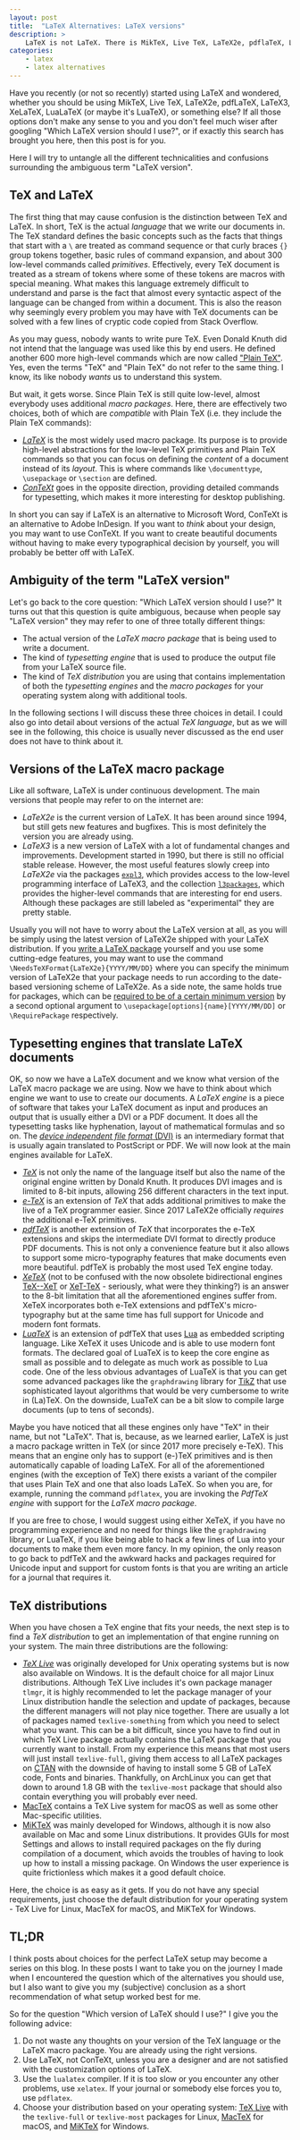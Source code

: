 ```yaml
---
layout: post
title:  "LaTeX Alternatives: LaTeX versions"
description: >
    LaTeX is not LaTeX. There is MikTeX, Live TeX, LaTeX2e, pdflaTeX, LaTeX3, XelaTeX, LualaTeX, ... Aaaaah! If you are as confused as I was when I got into laTeX, this post is for you.
categories:
    - latex
    - latex alternatives
---
```


Have you recently (or not so recently) started using LaTeX and wondered, whether you should be using MikTeX, Live TeX, LaTeX2e, pdfLaTeX, LaTeX3, XeLaTeX, LuaLaTeX (or maybe it's LuaTeX), or something else?
If all those options don't make any sense to you and you don't feel much wiser after googling "Which LaTeX version should I use?", or if exactly this search has brought you here, then this post is for you.

Here I will try to untangle all the different technicalities and confusions surrounding the ambiguous term "LaTeX version".

## TeX and LaTeX

The first thing that may cause confusion is the distinction between TeX and LaTeX.
In short, TeX is the actual *language* that we write our documents in.
The TeX standard defines the basic concepts such as the facts that things that start with a `\` are treated as command sequence or that curly braces `{}` group tokens together, basic rules of command expansion, and about 300 low-level commands called *primitives*.
Effectively, every TeX document is treated as a stream of tokens where some of these tokens are macros with special meaning.
What makes this language extremely difficult to understand and parse is the fact that almost every syntactic aspect of the language can be changed from within a document.
This is also the reason why seemingly every problem you may have with TeX documents can be solved with a few lines of cryptic code copied from Stack Overflow.

As you may guess, nobody wants to write pure TeX. Even Donald Knuth did not intend that the language was used like this by end users.
He defined another 600 more high-level commands which are now called ["Plain TeX"](https://en.wikibooks.org/wiki/LaTeX/Plain_TeX).
Yes, even the terms "TeX" and "Plain TeX" do not refer to the same thing.
I know, its like nobody *wants* us to understand this system.

But wait, it gets worse. Since Plain TeX is still quite low-level, almost everybody uses additional *macro packages*.
Here, there are effectively two choices, both of which are *compatible* with Plain TeX (i.e. they include the Plain TeX commands):

* [*LaTeX*](https://www.latex-project.org/) is the most widely used macro package. Its purpose is to provide high-level abstractions for the low-level TeX primitives and Plain TeX commands so that you can focus on defining the *content* of a document instead of its *layout*. This is where commands like `\documenttype`, `\usepackage` or `\section` are defined.
* [*ConTeXt*](https://wiki.contextgarden.net/What_is_ConTeXt) goes in the opposite direction, providing detailed commands for typesetting, which makes it more interesting for desktop publishing.

In short you can say if LaTeX is an alternative to Microsoft Word, ConTeXt is an alternative to Adobe InDesign. If you want to *think* about your design, you may want to use ConTeXt.
If you want to create beautiful documents without having to make every typographical decision by yourself, you will probably be better off with LaTeX.

## Ambiguity of the term "LaTeX version"

Let's go back to the core question: "Which LaTeX version should I use?"
It turns out that this question is quite ambiguous, because when people say "LaTeX version" they may refer to one of three totally different things:

* The actual version of the *LaTeX macro package* that is being used to write a document.
* The kind of *typesetting engine* that is used to produce the output file from your LaTeX source file.
* The kind of *TeX distribution* you are using that contains implementation of both the *typesetting engines* and the *macro packages* for your operating system along with additional tools.

In the following sections I will discuss these three choices in detail.
I could also go into detail about versions of the actual *TeX language*, but as we will see in the following, this choice is usually never discussed as the end user does not have to think about it.

## Versions of the LaTeX macro package

Like all software, LaTeX is under continuous development.
The main versions that people may refer to on the internet are:

* *LaTeX2e* is the current version of LaTeX.
    It has been around since 1994, but still gets new features and bugfixes.
    This is most definitely the version you are already using.
* *LaTeX3* is a new version of LaTeX with a lot of fundamental changes and improvements.
    Development started in 1990, but there is still no official stable release. However, the most useful features slowly creep into *LaTeX2e* via the packages [`expl3`](https://ctan.org/pkg/expl3), which provides access to the low-level programming interface of LaTeX3, and the collection [`l3packages`](https://ctan.org/pkg/l3packages), which provides the higher-level commands that are interesting for end users. Although these packages are still labeled as "experimental" they are pretty stable.

Usually you will not have to worry about the LaTeX version at all, as you will be simply using the latest version of LaTeX2e shipped with your LaTeX distribution.
If you [write a LaTeX package](https://en.wikibooks.org/wiki/LaTeX/Creating_Packages) yourself and you use some cutting-edge features, you may want to use the command `\NeedsTeXFormat{LaTeX2e}{YYYY/MM/DD}` where you can specify the minimum version of LaTeX2e that your package needs to run according to the date-based versioning scheme of LaTeX2e.
As a side note, the same holds true for packages, which can be [required to be of a certain minimum version](https://tex.stackexchange.com/questions/47743/require-a-certain-or-later-version-of-a-package) by a second optional argument to `\usepackage[options]{name}[YYYY/MM/DD]` or `\RequirePackage` respectively.

## Typesetting engines that translate LaTeX documents

OK, so now we have a LaTeX document and we know what version of the LaTeX macro package we are using.
Now we have to think about which engine we want to use to create our documents.
A *LaTeX engine* is a piece of software that takes your LaTeX document as input and produces an output that is usually either a DVI or a PDF document.
It does all the typesetting tasks like hyphenation, layout of mathematical formulas and so on.
The [*device independent file format* (DVI)](https://de.wikipedia.org/wiki/Device_independent_file_format) is an intermediary format that is usually again translated to PostScript or PDF.
We will now look at the main engines available for LaTeX.

* [*TeX*](https://ctan.org/pkg/tex) is not only the name of the language itself but also the name of the original engine written by Donald Knuth.
    It produces DVI images and is limited to 8-bit inputs, allowing 256 different characters in the text input.
* [*e-TeX*](https://ctan.org/pkg/etex) is an extension of *TeX* that adds additional primitives to make the live of a TeX programmer easier.
    Since 2017 LaTeX2e officially *requires* the additional e-TeX primitives.
* [*pdfTeX*](https://ctan.org/pkg/pdftex) is another extension of *TeX* that incorporates the e-TeX extensions and skips the intermediate DVI format to directly produce PDF documents.
    This is not only a convenience feature but it also allows to support some micro-typography features that make documents even more beautiful.
    pdfTeX is probably the most used TeX engine today.
* [*XeTeX*](https://ctan.org/pkg/xetex) (not to be confused with the now obsolete bidirectional engines [TeX--XeT](https://ctan.org/pkg/tex--xet) or [XeT-TeX](https://ctan.org/pkg/xet-tex) - seriously, what were they thinking?) is an answer to the 8-bit limitation that all the aforementioned engines suffer from.
    XeTeX incorporates both e-TeX extensions and pdfTeX's micro-typography but at the same time has full support for Unicode and modern font formats.
* [*LuaTeX*](https://ctan.org/pkg/luatex) is an extension of pdfTeX that uses [Lua](https://www.lua.org/) as embedded scripting language.
    Like XeTeX it uses Unicode and is able to use modern font formats.
    The declared goal of LuaTeX is to keep the core engine as small as possible and to delegate as much work as possible to Lua code.
    One of the less obvious advantages of LuaTeX is that you can get some advanced packages like the `graphdrawing` library for [TikZ](http://www.texample.net/tikz/examples/) that use sophisticated layout algorithms that would be very cumbersome to write in (La)TeX.
    On the downside, LuaTeX can be a bit slow to compile large documents (up to tens of seconds).

Maybe you have noticed that all these engines only have "TeX" in their name, but not "LaTeX".
That is, because, as we learned earlier, LaTeX is just a macro package written in TeX (or since 2017 more precisely e-TeX).
This means that an engine only has to support (e-)TeX primitives and is then automatically capable of loading LaTeX.
For all of the aforementioned engines (with the exception of TeX) there exists a variant of the compiler that uses Plain TeX and one that also loads LaTeX.
So when you are, for example, running the command `pdflatex`, you are invoking the *PdfTeX engine* with support for the *LaTeX macro package*.

If you are free to chose, I would suggest using either XeTeX, if you have no programming experience and no need for things like the `graphdrawing` library, or LuaTeX, if you like being able to hack a few lines of Lua into your documents to make them even more fancy.
In my opinion, the only reason to go back to pdfTeX and the awkward hacks and packages required for Unicode input and support for custom fonts is that you are writing an article for a journal that requires it.

## TeX distributions

When you have chosen a TeX engine that fits your needs, the next step is to find a *TeX distribution* to get an implementation of that engine running on your system. The main three distributions are the following:

* [*TeX Live*](https://www.tug.org/texlive/) was originally developed for Unix operating systems but is now also available on Windows.
    It is the default choice for all major Linux distributions.
    Although TeX Live includes it's own package manager `tlmgr`, it is highly recommended to let the package manager of your Linux distribution handle the selection and update of packages, because the different managers will not play nice together.
    There are usually a lot of packages named `texlive-something` from which you need to select what you want.
    This can be a bit difficult, since you have to find out in which TeX Live package actually contains the LaTeX package that you currently want to install.
    From my experience this means that most users will just install `texlive-full`, giving them access to all LaTeX packages on [CTAN](https://ctan.org/) with the downside of having to install some 5 GB of LaTeX code, Fonts and binaries.
    Thankfully, on ArchLinux you can get that down to around 1.8 GB with the `texlive-most` package that should also contain everything you will probably ever need.
* [MacTeX](http://www.tug.org/mactex/) contains a TeX Live system for macOS as well as some other Mac-specific utilities.
* [MiKTeX](https://miktex.org/about) was mainly developed for Windows, although it is now also available on Mac and some Linux distributions.
    It provides GUIs for most Settings and allows to install required packages on the fly during compilation of a document, which avoids the troubles of having to look up how to install a missing package.
    On Windows the user experience is quite frictionless which makes it a good default choice.

Here, the choice is as easy as it gets.
If you do not have any special requirements, just choose the default distribution for your operating system - TeX Live for Linux, MacTeX for macOS, and MiKTeX for Windows.

## TL;DR

I think posts about choices for the perfect LaTeX setup may become a series on this blog.
In these posts I want to take you on the journey I made when I encountered the question which of the alternatives you should use, but I also want to give you my (subjective) conclusion as a short recommendation of what setup worked best for me.

So for the question "Which version of LaTeX should I use?" I give you the following advice:

1. Do not waste any thoughts on your version of the TeX language or the LaTeX macro package.
    You are already using the right versions.
2. Use LaTeX, not ConTeXt, unless you are a designer and are not satisfied with the customization options of LaTeX.
3. Use the `lualatex` compiler. If it is too slow or you encounter any other problems, use `xelatex`. If your journal or somebody else forces you to, use `pdflatex`.
4. Choose your distribution based on your operating system: [TeX Live](https://www.tug.org/texlive/) with the `texlive-full` or `texlive-most` packages for Linux, [MacTeX](http://www.tug.org/mactex/) for macOS, and [MiKTeX](https://miktex.org/about) for Windows.
